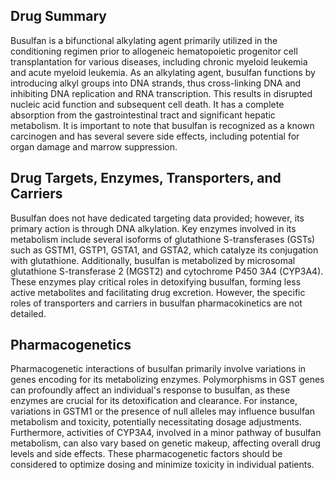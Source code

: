## Drug Summary
Busulfan is a bifunctional alkylating agent primarily utilized in the conditioning regimen prior to allogeneic hematopoietic progenitor cell transplantation for various diseases, including chronic myeloid leukemia and acute myeloid leukemia. As an alkylating agent, busulfan functions by introducing alkyl groups into DNA strands, thus cross-linking DNA and inhibiting DNA replication and RNA transcription. This results in disrupted nucleic acid function and subsequent cell death. It has a complete absorption from the gastrointestinal tract and significant hepatic metabolism. It is important to note that busulfan is recognized as a known carcinogen and has several severe side effects, including potential for organ damage and marrow suppression.

## Drug Targets, Enzymes, Transporters, and Carriers
Busulfan does not have dedicated targeting data provided; however, its primary action is through DNA alkylation. Key enzymes involved in its metabolism include several isoforms of glutathione S-transferases (GSTs) such as GSTM1, GSTP1, GSTA1, and GSTA2, which catalyze its conjugation with glutathione. Additionally, busulfan is metabolized by microsomal glutathione S-transferase 2 (MGST2) and cytochrome P450 3A4 (CYP3A4). These enzymes play critical roles in detoxifying busulfan, forming less active metabolites and facilitating drug excretion. However, the specific roles of transporters and carriers in busulfan pharmacokinetics are not detailed.

## Pharmacogenetics
Pharmacogenetic interactions of busulfan primarily involve variations in genes encoding for its metabolizing enzymes. Polymorphisms in GST genes can profoundly affect an individual's response to busulfan, as these enzymes are crucial for its detoxification and clearance. For instance, variations in GSTM1 or the presence of null alleles may influence busulfan metabolism and toxicity, potentially necessitating dosage adjustments. Furthermore, activities of CYP3A4, involved in a minor pathway of busulfan metabolism, can also vary based on genetic makeup, affecting overall drug levels and side effects. These pharmacogenetic factors should be considered to optimize dosing and minimize toxicity in individual patients.